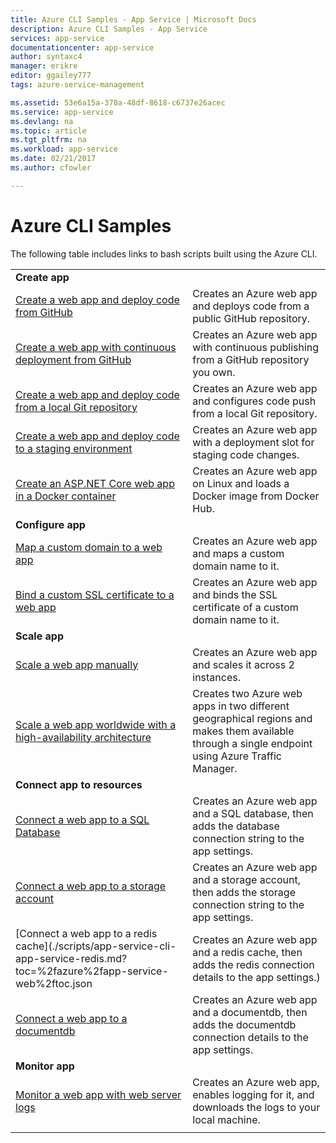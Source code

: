 ```yaml
---
title: Azure CLI Samples - App Service | Microsoft Docs
description: Azure CLI Samples - App Service
services: app-service
documentationcenter: app-service
author: syntaxc4
manager: erikre
editor: ggailey777
tags: azure-service-management

ms.assetid: 53e6a15a-370a-48df-8618-c6737e26acec
ms.service: app-service
ms.devlang: na
ms.topic: article
ms.tgt_pltfrm: na
ms.workload: app-service
ms.date: 02/21/2017
ms.author: cfowler

---
```

# Azure CLI Samples

The following table includes links to bash scripts built using the Azure CLI.

| | |
|-|-|
|**Create app**||
| [Create a web app and deploy code from GitHub](./scripts/app-service-cli-deploy-github.md?toc=%2fazure%2fapp-service-web%2ftoc.json)| Creates an Azure web app and deploys code from a public GitHub repository. |
| [Create a web app with continuous deployment from GitHub](./scripts/app-service-cli-continuous-deployment-github.md?toc=%2fazure%2fapp-service-web%2ftoc.json)| Creates an Azure web app with continuous publishing from a GitHub repository you own. |
| [Create a web app and deploy code from a local Git repository](./scripts/app-service-cli-deploy-local-git.md?toc=%2fazure%2fapp-service-web%2ftoc.json) | Creates an Azure web app and configures code push from a local Git repository. |
| [Create a web app and deploy code to a staging environment](./scripts/app-service-cli-deploy-staging-environment.md?toc=%2fazure%2fapp-service-web%2ftoc.json) | Creates an Azure web app with a deployment slot for staging code changes. |
| [Create an ASP.NET Core web app in a Docker container](./scripts/app-service-cli-linux-docker-aspnetcore.md?toc=%2fazure%2fapp-service-web%2ftoc.json)| Creates an Azure web app on Linux and loads a Docker image from Docker Hub. |
|**Configure app**||
| [Map a custom domain to a web app](./scripts/app-service-cli-configure-custom-domain.md?toc=%2fazure%2fapp-service-web%2ftoc.json)| Creates an Azure web app and maps a custom domain name to it. |
| [Bind a custom SSL certificate to a web app](./scripts/app-service-cli-configure-ssl-certificate.md?toc=%2fazure%2fapp-service-web%2ftoc.json)| Creates an Azure web app and binds the SSL certificate of a custom domain name to it. |
|**Scale app**||
| [Scale a web app manually](./scripts/app-service-cli-scale-manual.md?toc=%2fazure%2fapp-service-web%2ftoc.json) | Creates an Azure web app and scales it across 2 instances. |
| [Scale a web app worldwide with a high-availability architecture](./scripts/app-service-cli-scale-high-availability.md?toc=%2fazure%2fapp-service-web%2ftoc.json) | Creates two Azure web apps in two different geographical regions and makes them available through a single endpoint using Azure Traffic Manager. |
|**Connect app to resources**||
| [Connect a web app to a SQL Database](./scripts/app-service-cli-app-service-sql.md?toc=%2fazure%2fapp-service-web%2ftoc.json)| Creates an Azure web app and a SQL database, then adds the database connection string to the app settings. |
| [Connect a web app to a storage account](./scripts/app-service-cli-app-service-storage.md?toc=%2fazure%2fapp-service-web%2ftoc.json)| Creates an Azure web app and a storage account, then adds the storage connection string to the app settings. |
| [Connect a web app to a redis cache](./scripts/app-service-cli-app-service-redis.md?toc=%2fazure%2fapp-service-web%2ftoc.json | Creates an Azure web app and a redis cache, then adds the redis connection details to the app settings.) |
| [Connect a web app to a documentdb](./scripts/app-service-cli-app-service-documentdb.md?toc=%2fazure%2fapp-service-web%2ftoc.json) | Creates an Azure web app and a documentdb, then adds the documentdb connection details to the app settings. |
|**Monitor app**||
| [Monitor a web app with web server logs](./scripts/app-service-cli-monitor.md?toc=%2fazure%2fapp-service-web%2ftoc.json) | Creates an Azure web app, enables logging for it, and downloads the logs to your local machine. |
| | |